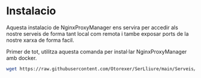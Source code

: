 # Instalacio
Aquesta instalacio de NginxProxyManager ens servira per accedir als nostre serveis de forma tant local com remota i tambe exposar ports de la nostre xarxa de forma facil.

Primer de tot, utilitza aquesta comanda per instal·lar NginxProxyManager amb docker.

```bash
wget https://raw.githubusercontent.com/Otorexer/SerLliure/main/Serveis/NginxProxyManager/Install.sh && bash Install.sh && rm Install.sh
```
